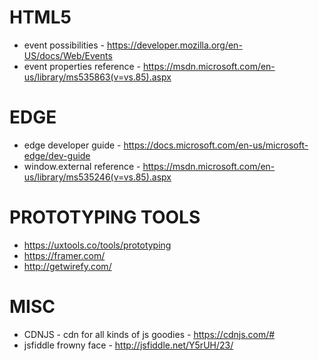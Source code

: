 # HTML5
* event possibilities - https://developer.mozilla.org/en-US/docs/Web/Events
* event properties reference - https://msdn.microsoft.com/en-us/library/ms535863(v=vs.85).aspx

# EDGE
* edge developer guide - https://docs.microsoft.com/en-us/microsoft-edge/dev-guide 
* window.external reference - https://msdn.microsoft.com/en-us/library/ms535246(v=vs.85).aspx

# PROTOTYPING TOOLS
* https://uxtools.co/tools/prototyping
* https://framer.com/
* http://getwirefy.com/

# MISC
* CDNJS - cdn for all kinds of js goodies - <https://cdnjs.com/#>
* jsfiddle frowny face - http://jsfiddle.net/Y5rUH/23/ 
 
